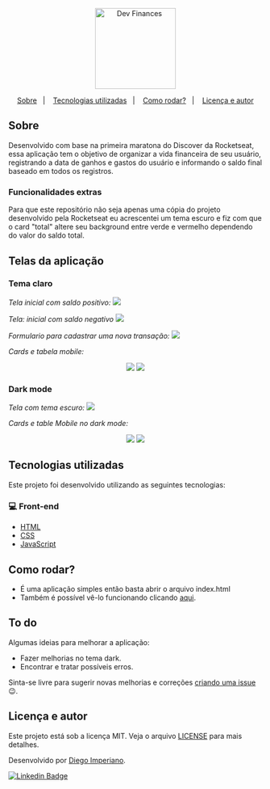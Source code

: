 <p align="center">
  <img alt="Dev Finances" src=".github/logo.svg" width="160px">
</p>

<p align="center">
  <a href="#sobre">Sobre</a>&nbsp;&nbsp;&nbsp;|&nbsp;&nbsp;&nbsp;
  <a href="#tecnologias-utilizadas">Tecnologias utilizadas</a>&nbsp;&nbsp;&nbsp;|&nbsp;&nbsp;&nbsp;
  <a href="#como-rodar">Como rodar?</a>&nbsp;&nbsp;&nbsp;|&nbsp;&nbsp;&nbsp;
  <a href="#licença-e-autores">Licença e autor</a>
</p>

## Sobre

Desenvolvido com base na primeira maratona do Discover da Rocketseat, essa aplicação tem o objetivo de organizar a vida financeira de seu usuário, registrando a data de ganhos e gastos do usuário e informando o saldo final baseado em todos os registros.

### Funcionalidades extras

Para que este repositório não seja apenas uma cópia do projeto desenvolvido pela Rocketseat eu acrescentei um tema escuro e fiz com que o card "total" altere seu background entre verde e vermelho dependendo do valor do saldo total.

## Telas da aplicação

### Tema claro

<p align="center">

_Tela inicial com saldo positivo:_
<img src=".github/telaInicial.png"/>

_Tela: inicial com saldo negativo_
<img src=".github/telaLoss.png"/>

_Formulario para cadastrar uma nova transação:_
<img src=".github/modal.png"/>

</p>

_Cards e tabela mobile:_

<p align="center">

<img src=".github/cardsMobile.png"/>

<img src=".github/tablesMobile.png"/>

</p>

### Dark mode

<p align="center">

_Tela com tema escuro:_
<img src=".github/telaDark.png"/>

</p>

_Cards e table Mobile no dark mode:_

<p align="center">

<img src=".github/cardsMobileDark.png"/>

<img src=".github/tableMobileDark.png"/>

</p>

## Tecnologias utilizadas

Este projeto foi desenvolvido utilizando as seguintes tecnologias:

### 💻 Front-end

- [HTML](https://developer.mozilla.org/pt-BR/docs/Web/HTML)
- [CSS](https://developer.mozilla.org/pt-BR/docs/Web/CSS)
- [JavaScript](https://www.javascript.com/)

## Como rodar?

- É uma aplicação simples então basta abrir o arquivo index.html
- Também é possível vê-lo funcionando clicando [aqui](https://diegoimperiano.github.io/maratona-discover/).

## To do

Algumas ideias para melhorar a aplicação:

- Fazer melhorias no tema dark.
- Encontrar e tratar possíveis erros.

Sinta-se livre para sugerir novas melhorias e correções [criando uma issue](https://github.com/DiegoImperiano/maratona-discover/issues/new) 😉.

## Licença e autor

Este projeto está sob a licença MIT. Veja o arquivo [LICENSE](https://github.com/DiegoImperiano/maratona-discover/blob/main/LICENSE) para mais detalhes.

Desenvolvido por [Diego Imperiano](https://github.com/DiegoImperiano).

[![Linkedin Badge](https://img.shields.io/badge/-Diego_Imperiano-blue?style=flat-square&logo=Linkedin&logoColor=white&link=https://www.linkedin.com/in/diegoimperiano/)](https://www.linkedin.com/in/diegoimperiano/)
